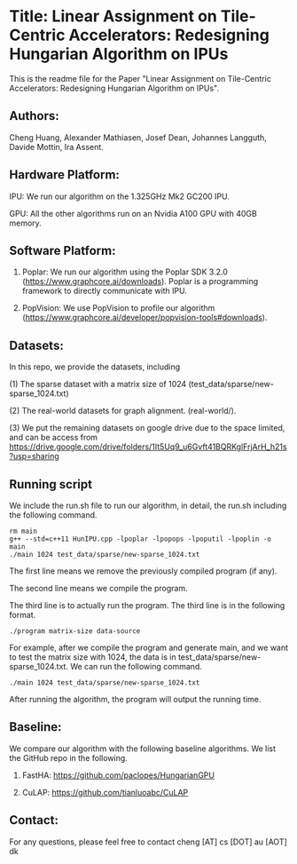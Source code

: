 # Title: Linear Assignment on Tile-Centric Accelerators: Redesigning Hungarian Algorithm on IPUs

This is the readme file for the Paper "Linear Assignment on Tile-Centric Accelerators: Redesigning Hungarian Algorithm on IPUs".

## Authors:

Cheng Huang, Alexander Mathiasen, Josef Dean, Johannes Langguth, Davide Mottin, Ira Assent.

## Hardware Platform:

IPU: We run our algorithm on the 1.325GHz Mk2 GC200 IPU.

GPU: All the other algorithms run on an Nvidia A100 GPU with 40GB memory.

## Software Platform: 

1. Poplar: We run our algorithm using the Poplar SDK 3.2.0 (https://www.graphcore.ai/downloads). Poplar is a programming framework to directly communicate with IPU.

2. PopVision: We use PopVision to profile our algorithm (https://www.graphcore.ai/developer/popvision-tools#downloads).

## Datasets:

In this repo, we provide the datasets, including 

(1) The sparse dataset with a matrix size of 1024 (test_data/sparse/new-sparse_1024.txt) 

(2) The real-world datasets for graph alignment. (real-world/).

(3) We put the remaining datasets on google drive due to the space limited, and can be access from https://drive.google.com/drive/folders/1It5Uq9_u6Gvft41BQRKglFrjArH_h21s?usp=sharing

## Running script

We include the run.sh file to run our algorithm, in detail, the run.sh including the following command.

```
rm main 
g++ --std=c++11 HunIPU.cpp -lpoplar -lpopops -lpoputil -lpoplin -o main
./main 1024 test_data/sparse/new-sparse_1024.txt
```

The first line means we remove the previously compiled program (if any).

The second line means we compile the program.

The third line is to actually run the program. The third line is in the following format.

```
./program matrix-size data-source
```

For example, after we compile the program and generate main, and we want to test the matrix size with 1024, the data is in test_data/sparse/new-sparse_1024.txt. We can run the following command.

```
./main 1024 test_data/sparse/new-sparse_1024.txt
```

After running the algorithm, the program will output the running time.

## Baseline: 

We compare our algorithm with the following baseline algorithms. We list the GitHub repo in the following.

1. FastHA: https://github.com/paclopes/HungarianGPU

2. CuLAP: https://github.com/tianluoabc/CuLAP

## Contact:

For any questions, please feel free to contact cheng [AT] cs [DOT] au [AOT] dk
